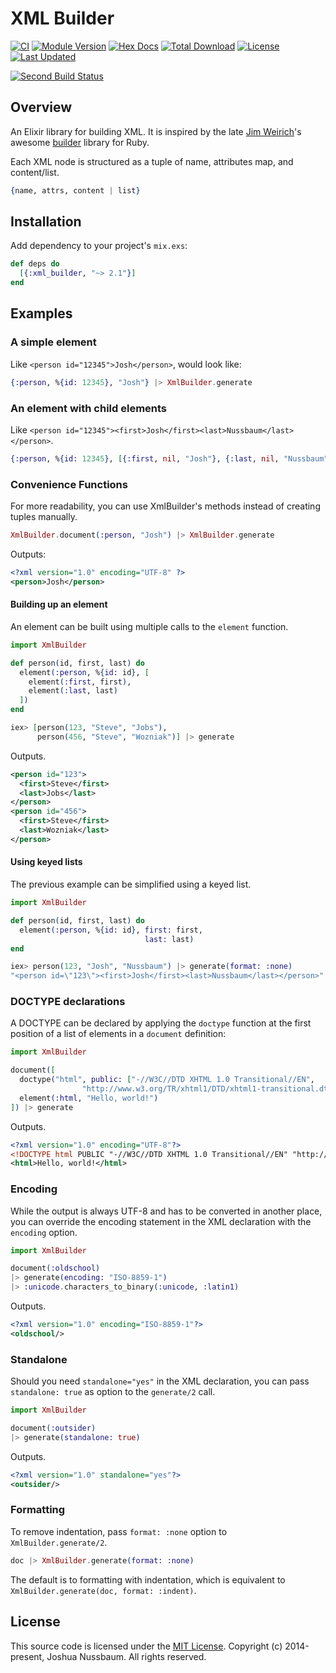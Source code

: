 XML Builder
===========

[![CI](https://github.com/joshnuss/xml_builder/workflows/mix/badge.svg)](https://github.com/joshnuss/xml_builder/actions)
[![Module Version](https://img.shields.io/hexpm/v/xml_builder.svg)](https://hex.pm/packages/xml_builder)
[![Hex Docs](https://img.shields.io/badge/hex-docs-lightgreen.svg)](https://hexdocs.pm/xml_builder/)
[![Total Download](https://img.shields.io/hexpm/dt/xml_builder.svg)](https://hex.pm/packages/xml_builder)
[![License](https://img.shields.io/hexpm/l/xml_builder.svg)](https://github.com/joshnuss/xml_builder/blob/master/LICENSE)
[![Last Updated](https://img.shields.io/github/last-commit/joshnuss/xml_builder.svg)](https://github.com/joshnuss/xml_builder/commits/master)


[![Second Build Status](https://github.com/devstopfix/xml_builder/workflows/mix/badge.svg)](https://github.com/devstopfix/xml_builder)

## Overview

An Elixir library for building XML. It is inspired by the late [Jim Weirich](https://github.com/jimweirich)'s awesome [builder](https://github.com/jimweirich/builder) library for Ruby.

Each XML node is structured as a tuple of name, attributes map, and content/list.

```elixir
{name, attrs, content | list}
```

## Installation

Add dependency to your project's `mix.exs`:

```elixir
def deps do
  [{:xml_builder, "~> 2.1"}]
end
```

## Examples

### A simple element

Like `<person id="12345">Josh</person>`, would look like:

```elixir
{:person, %{id: 12345}, "Josh"} |> XmlBuilder.generate
```

### An element with child elements

Like `<person id="12345"><first>Josh</first><last>Nussbaum</last></person>`.

```elixir
{:person, %{id: 12345}, [{:first, nil, "Josh"}, {:last, nil, "Nussbaum"}]} |> XmlBuilder.generate
```

### Convenience Functions

For more readability, you can use XmlBuilder's methods instead of creating tuples manually.

```elixir
XmlBuilder.document(:person, "Josh") |> XmlBuilder.generate
```

Outputs:

```xml
<?xml version="1.0" encoding="UTF-8" ?>
<person>Josh</person>
```

#### Building up an element

An element can be built using multiple calls to the `element` function.

```elixir
import XmlBuilder

def person(id, first, last) do
  element(:person, %{id: id}, [
    element(:first, first),
    element(:last, last)
  ])
end

iex> [person(123, "Steve", "Jobs"),
      person(456, "Steve", "Wozniak")] |> generate
```

Outputs.

```xml
<person id="123">
  <first>Steve</first>
  <last>Jobs</last>
</person>
<person id="456">
  <first>Steve</first>
  <last>Wozniak</last>
</person>
```

#### Using keyed lists

The previous example can be simplified using a keyed list.

```elixir
import XmlBuilder

def person(id, first, last) do
  element(:person, %{id: id}, first: first,
                              last: last)
end

iex> person(123, "Josh", "Nussbaum") |> generate(format: :none)
"<person id=\"123\"><first>Josh</first><last>Nussbaum</last></person>"
```

### DOCTYPE declarations

A DOCTYPE can be declared by applying the `doctype` function at the first position of a list of elements in a `document` definition:

```elixir
import XmlBuilder

document([
  doctype("html", public: ["-//W3C//DTD XHTML 1.0 Transitional//EN",
                "http://www.w3.org/TR/xhtml1/DTD/xhtml1-transitional.dtd"]),
  element(:html, "Hello, world!")
]) |> generate
```

Outputs.

```xml
<?xml version="1.0" encoding="UTF-8"?>
<!DOCTYPE html PUBLIC "-//W3C//DTD XHTML 1.0 Transitional//EN" "http://www.w3.org/TR/xhtml1/DTD/xhtml1-transitional.dtd">
<html>Hello, world!</html>
```

### Encoding

While the output is always UTF-8 and has to be converted in another place, you can override the encoding statement in the XML declaration with the `encoding` option.

```elixir
import XmlBuilder

document(:oldschool)
|> generate(encoding: "ISO-8859-1")
|> :unicode.characters_to_binary(:unicode, :latin1)
```

Outputs.

```xml
<?xml version="1.0" encoding="ISO-8859-1"?>
<oldschool/>
```

### Standalone

Should you need `standalone="yes"` in the XML declaration, you can pass `standalone: true` as option to the `generate/2` call.

```elixir
import XmlBuilder

document(:outsider)
|> generate(standalone: true)
```

Outputs.

```xml
<?xml version="1.0" standalone="yes"?>
<outsider/>
```

### Formatting

To remove indentation, pass `format: :none` option to `XmlBuilder.generate/2`.

```elixir
doc |> XmlBuilder.generate(format: :none)
```

The default is to formatting with indentation, which is equivalent to `XmlBuilder.generate(doc, format: :indent)`.

## License

This source code is licensed under the [MIT License](https://github.com/joshnuss/xml_builder/blob/master/LICENSE). Copyright (c) 2014-present, Joshua Nussbaum. All rights reserved.
